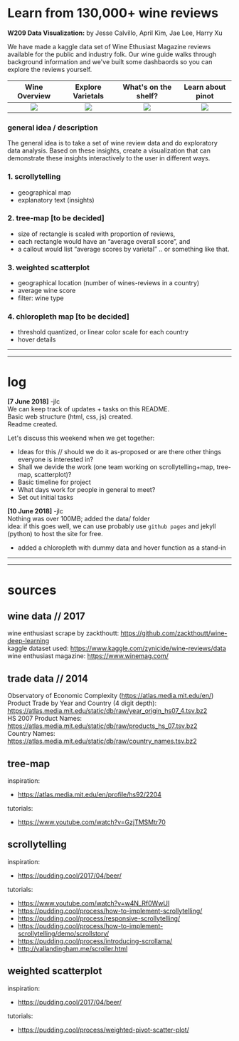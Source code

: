 # Learn from 130,000+ wine reviews

**W209 Data Visualization:** by Jesse Calvillo, April Kim, Jae Lee, Harry Xu    

We have made a kaggle data set of Wine Ethusiast Magazine reviews available for the public and industry folk.
Our wine guide walks through background information and we've built some dashbaords so you can explore the reviews yourself.

|Wine Overview |  Explore Varietals | What's on the shelf? | Learn about pinot |
|:------------:|:------------------:|:--------------------:|:-----------------:|
| ![](http://people.ischool.berkeley.edu/~aprilkim/img/scrolly1.gif)  |  ![](http://people.ischool.berkeley.edu/~aprilkim/img/varietals.gif) | ![](http://people.ischool.berkeley.edu/~aprilkim/img/parallelcoord.gif) | ![](http://people.ischool.berkeley.edu/~aprilkim/img/pinot.gif) |


### general idea / description
The general idea is to take a set of wine review data and do exploratory data analysis.
Based on these insights, create a visualization that can demonstrate these insights interactively to the user in different ways.

### 1. scrollytelling
- geographical map
- explanatory text (insights)

### 2. tree-map [to be decided] 
- size of rectangle is scaled with proportion of reviews,
- each rectangle would have an “average overall score”, and
- a callout would list “average scores by varietal” .. or something like that.

### 3. weighted scatterplot
- geographical location (number of wines-reviews in a country)
- average wine score
- filter: wine type

### 4. chloropleth map [to be decided]
- threshold quantized, or linear color scale for each country
- hover details

---
---


# log

**[7 June 2018]** -jlc    
  We can keep track of updates + tasks on this README.  
  Basic web structure (html, css, js) created.  
  Readme created.  
  
  Let's discuss this weekend when we get together:  
  - Ideas for this // should we do it as-proposed or are there other things everyone is interested in?  
  - Shall we devide the work (one team working on scrollytelling+map, tree-map, scatterplot)?  
  - Basic timeline for project  
  - What days work for people in general to meet?  
  - Set out initial tasks  

**[10 June 2018]** -jlc    
  Nothing was over 100MB; added the data/ folder   
  idea: if this goes well, we can use probably use `github pages` and jekyll (python) to host the site for free.  
  - added a chloropleth with dummy data and hover function as a stand-in  
  
---
---

# sources

## wine data // 2017  
wine enthusiast scrape by zackthoutt: https://github.com/zackthoutt/wine-deep-learning  
kaggle dataset used: https://www.kaggle.com/zynicide/wine-reviews/data  
wine enthusiast magazine: https://www.winemag.com/   
  
## trade data // 2014  
Observatory of Economic Complexity (https://atlas.media.mit.edu/en/)  
Product Trade by Year and Country (4 digit depth): https://atlas.media.mit.edu/static/db/raw/year_origin_hs07_4.tsv.bz2  
HS 2007 Product Names: https://atlas.media.mit.edu/static/db/raw/products_hs_07.tsv.bz2  
Country Names: https://atlas.media.mit.edu/static/db/raw/country_names.tsv.bz2  
  
## tree-map  
inspiration:  
- https://atlas.media.mit.edu/en/profile/hs92/2204  
  
tutorials:  
- https://www.youtube.com/watch?v=GzjTMSMtr70  
  
## scrollytelling  
inspiration:  
- https://pudding.cool/2017/04/beer/  
  
tutorials:  
- https://www.youtube.com/watch?v=w4N_Rf0WwUI  
- https://pudding.cool/process/how-to-implement-scrollytelling/  
- https://pudding.cool/process/responsive-scrollytelling/  
- https://pudding.cool/process/how-to-implement-scrollytelling/demo/scrollstory/  
- https://pudding.cool/process/introducing-scrollama/  
- http://vallandingham.me/scroller.html  
  
## weighted scatterplot  
inspiration:   
- https://pudding.cool/2017/04/beer/  
  
tutorials:  
- https://pudding.cool/process/weighted-pivot-scatter-plot/  
  
